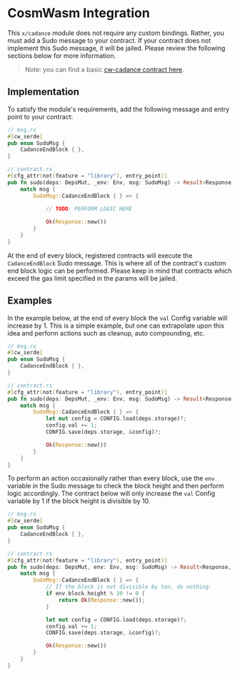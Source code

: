 # CosmWasm Integration

This `x/cadance` module does not require any custom bindings. Rather, you must add a Sudo message to your contract. If your contract does not implement this Sudo message, it will be jailed. Please review the following sections below for more information.

> Note: you can find a basic [cw-cadance contract  here](https://github.com/Reecepbcups/cw-clock-example).

## Implementation

To satisfy the module's requirements, add the following message and entry point to your contract:

```rust
// msg.rs
#[cw_serde]
pub enum SudoMsg {    
    CadanceEndBlock { },
}

// contract.rs
#[cfg_attr(not(feature = "library"), entry_point)]
pub fn sudo(deps: DepsMut, _env: Env, msg: SudoMsg) -> Result<Response, ContractError> {
    match msg {        
        SudoMsg::CadanceEndBlock { } => {
            
            // TODO: PERFORM LOGIC HERE

            Ok(Response::new())
        }
    }
}
```

At the end of every block, registered contracts will execute the `CadanceEndBlock` Sudo message. This is where all of the contract's custom end block logic can be performed. Please keep in mind that contracts which exceed the gas limit specified in the params will be jailed.

## Examples

In the example below, at the end of every block the `val` Config variable will increase by 1. This is a simple example, but one can extrapolate upon this idea and perform actions such as cleanup, auto compounding, etc.

```rust
// msg.rs
#[cw_serde]
pub enum SudoMsg {    
    CadanceEndBlock { },
}

// contract.rs
#[cfg_attr(not(feature = "library"), entry_point)]
pub fn sudo(deps: DepsMut, _env: Env, msg: SudoMsg) -> Result<Response, ContractError> {
    match msg {        
        SudoMsg::CadanceEndBlock { } => {
            let mut config = CONFIG.load(deps.storage)?;
            config.val += 1;
            CONFIG.save(deps.storage, &config)?;

            Ok(Response::new())
        }
    }
}
```

To perform an action occasionally rather than every block, use the `env` variable in the Sudo message to check the block height and then perform logic accordingly. The contract below will only increase the `val` Config variable by 1 if the block height is divisible by 10.

```rust
// msg.rs
#[cw_serde]
pub enum SudoMsg {    
    CadanceEndBlock { },
}

// contract.rs
#[cfg_attr(not(feature = "library"), entry_point)]
pub fn sudo(deps: DepsMut, env: Env, msg: SudoMsg) -> Result<Response, ContractError> {
    match msg {        
        SudoMsg::CadanceEndBlock { } => {    
            // If the block is not divisible by ten, do nothing.      
            if env.block.height % 10 != 0 {
                return Ok(Response::new());
            }

            let mut config = CONFIG.load(deps.storage)?;
            config.val += 1;
            CONFIG.save(deps.storage, &config)?;

            Ok(Response::new())
        }
    }
}
```
